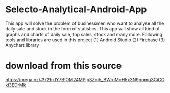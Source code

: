 # Selecto-Analytical-Android-App

This app will solve the problem of businessmen who want to analyse all the daily sale and stock in the form of statistics. This app will show all kind of graphs and charts of daily sale, top sales, stock and many more. Following tools and libraries are used in this project (1) Android Studio (2) Firebase (3) Anychart library

# download from this source
https://mega.nz/#!72hklY7B!OM24MPjp3Zcih_BWruMcH5x3N9gpmq3CiCOki3EDrMk
